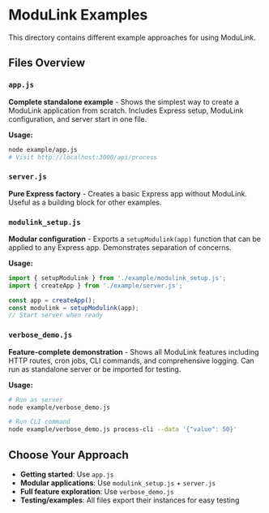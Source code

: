 # ModuLink Examples

This directory contains different example approaches for using ModuLink.

## Files Overview

### `app.js` 
**Complete standalone example** - Shows the simplest way to create a ModuLink application from scratch. Includes Express setup, ModuLink configuration, and server start in one file.

**Usage:**
```bash
node example/app.js
# Visit http://localhost:3000/api/process
```

### `server.js`
**Pure Express factory** - Creates a basic Express app without ModuLink. Useful as a building block for other examples.

### `modulink_setup.js`
**Modular configuration** - Exports a `setupModulink(app)` function that can be applied to any Express app. Demonstrates separation of concerns.

**Usage:**
```javascript
import { setupModulink } from './example/modulink_setup.js';
import { createApp } from './example/server.js';

const app = createApp();
const modulink = setupModulink(app);
// Start server when ready
```

### `verbose_demo.js`
**Feature-complete demonstration** - Shows all ModuLink features including HTTP routes, cron jobs, CLI commands, and comprehensive logging. Can run as standalone server or be imported for testing.

**Usage:**
```bash
# Run as server
node example/verbose_demo.js

# Run CLI command
node example/verbose_demo.js process-cli --data '{"value": 50}'
```

## Choose Your Approach

- **Getting started**: Use `app.js`
- **Modular applications**: Use `modulink_setup.js` + `server.js`
- **Full feature exploration**: Use `verbose_demo.js`
- **Testing/examples**: All files export their instances for easy testing
